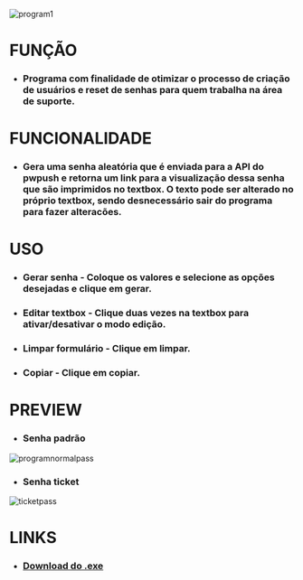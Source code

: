 ![program1](https://user-images.githubusercontent.com/91994543/201490244-145d4256-6c58-4374-b891-ca88f47a9115.png)

# FUNÇÃO

* ### Programa com finalidade de otimizar o processo de criação de usuários e reset de senhas para quem trabalha na área de suporte.

# FUNCIONALIDADE

* ### Gera uma senha aleatória que é enviada para a API do pwpush e retorna um link para a visualização dessa senha que são imprimidos no textbox. O texto pode ser alterado no próprio textbox, sendo desnecessário sair do programa para fazer alteracões.

# USO

* ### Gerar senha - Coloque os valores e selecione as opções desejadas e clique em gerar.

* ### Editar textbox - Clique duas vezes na textbox para ativar/desativar o modo edição.

* ### Limpar formulário - Clique em limpar.

* ### Copiar - Clique em copiar.

# PREVIEW

* ### Senha padrão
![programnormalpass](https://user-images.githubusercontent.com/91994543/201490330-dba8b23f-1374-4829-b9da-2cbfedd4e5db.png)


* ### Senha ticket
![ticketpass](https://user-images.githubusercontent.com/91994543/201490337-248cbec6-9689-4dac-b5e7-9e20f9ffcb11.png)


# LINKS

* ### [Download do .exe](https://www.mediafire.com/file/xgbfs3c2iq4avs9/GeradorDeSenhas.exe/file)






